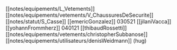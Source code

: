 [[notes/equipements/L_Vetements]] [[notes/equipements/vetements/V_ChaussuresDeSecurite]] [[notes/statut/S_Casse]]
[[emericGonzalez]]
030521 [[jilaniVacca]]
[[yohannFrommherz]]
040121 [[thibaudRossetti]]
[[notes/equipements/vetements/christopherSubbanose]]
[[notes/equipements/utilisateurs/denisWeidmann]] (hug)